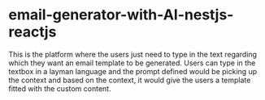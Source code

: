 # email-generator-with-AI-nestjs-reactjs
This is the platform where the users just need to type in the text regarding which they want an email template to be generated. Users can type in the textbox in a layman language and the prompt defined would be picking up the context and based on the context, it would give the users a template fitted with the custom content. 
